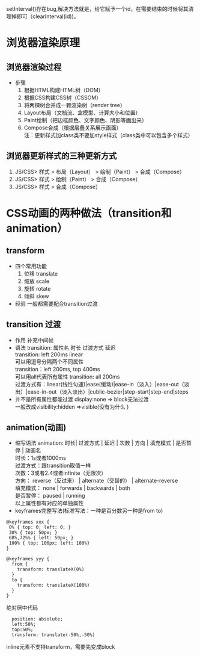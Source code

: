 setInterval()存在bug,解决方法就是，给它赋予一个id，在需要结束的时候将其清理掉即可（clearInterval(id))。    

# 浏览器渲染原理
## 浏览器渲染过程
* 步骤
  1. 根据HTML构建HTML树（DOM）
  2. 根据CSS构建CSS树（CSSOM）
  3. 将两棵树合并成一颗渲染树（render tree）
  4. Layout布局（文档流、盒模型、计算大小和位置）
  5. Paint绘制（把边框颜色、文字颜色、阴影等画出来）
  6. Compose合成（根据层叠关系展示画面）  
注：更新样式加class类不要加style样式（class类中可以包含多个样式）
## 浏览器更新样式的三种更新方式
1. JS/CSS> 样式 > 布局（Layout） > 绘制（Paint） > 合成（Compose）
2. JS/CSS> 样式 > 绘制（Paint） > 合成（Compose）  
3. JS/CSS> 样式 > 合成（Compose）  

# CSS动画的两种做法（transition和animation）
## transform
* 四个常用功能
  1. 位移 translate
  2. 缩放 scale
  3. 旋转 rotate
  4. 倾斜 skew
* 经验
一般都需要配合transition过渡  
## transition 过渡
* 作用
补充中间帧
* 语法
transition: 属性名 时长 过渡方式 延迟  
transition: left 200ms linear  
可以用逗号分隔两个不同属性  
transition：left 200ms, top 400ms  
可以用all代表所有属性
transition: all 200ms  
过渡方式有：linear(线性匀速)|ease(缓动)|ease-in（淡入）|ease-out（淡出）|ease-in-out（淡入淡出）|cublic-bezier|step-start|step-end|steps  
* 并不是所有属性都能过渡
display:none => block无法过渡  
一般改成visibility:hidden =>visible(没有为什么 )  
## animation(动画)
* 缩写语法
animation: 时长| 过渡方式 | 延迟 | 次数 | 方向 | 填充模式 | 是否暂停 | 动画名  
时长：1s或者1000ms  
过渡方式：跟transition取值一样  
次数：3或者2.4或者infinite（无限次）  
方向： reverse（反过来） | alternate（交替的） | alternate-reverse  
填充模式： none | forwards | backwards | both  
是否暂停： paused | running  
以上属性都有对应的单独属性
* keyframes完整写法(标准写法：一种是百分数另一种是from to)
```
@keyframes xxx {
 0% { top: 0; left: 0; }
 30% { top: 50px; }
 68%,72%% { left: 50px; }
 100% { top: 100px; left: 100%}
}
```
```
@keyframes yyy {
  from {
    transform: translateX(0%)
  }
  to {
    transform: translateX(100%)
  }
}
```
绝对居中代码
```
  position: absolute;
  left:50%;
  top:50%;
  transform: translate(-50%,-50%)
```
inline元素不支持transform，需要先变成block
